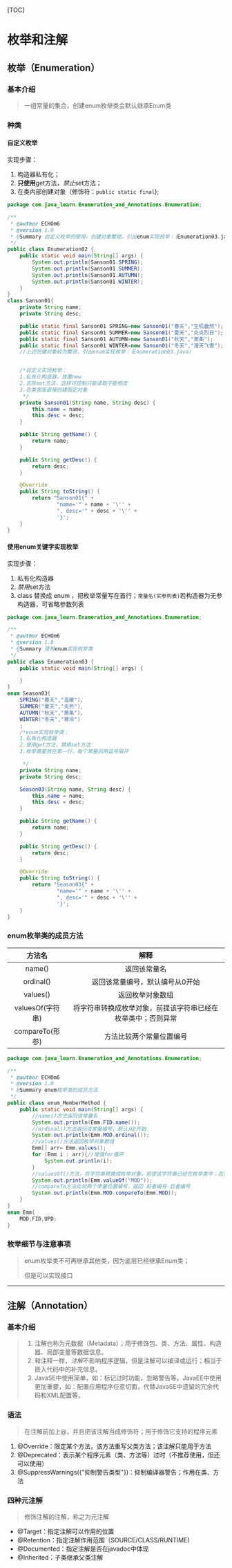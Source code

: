 [TOC]

#  枚举和注解

##  枚举（Enumeration）

###  基本介绍

> 一组常量的集合，创建enum枚举类会默认继承Enum类

###  种类

####  自定义枚举

实现步骤：

1. 构造器私有化；
2. **只使用**get方法，*禁止*set方法；
3. 在类内部创建对象（修饰符：`public static final`);

```java
package com.java_learn.Enumeration_and_Annotations.Enumeration;

/**
 * @author ECHOm6
 * @version 1.0
 * @Summary 自定义枚举的使用，创建对象繁琐，引出enum实现枚举：（Enumeration03.java）
 */
public class Enumeration02 {
    public static void main(String[] args) {
        System.out.println(Sanson01.SPRING);
        System.out.println(Sanson01.SUMMER);
        System.out.println(Sanson01.AUTUMN);
        System.out.println(Sanson01.WINTER);
    }
}
class Sanson01{
    private String name;
    private String desc;

    public static final Sanson01 SPRING=new Sanson01("春天","生机盎然");
    public static final Sanson01 SUMMER=new Sanson01("夏天","炎炎烈日");
    public static final Sanson01 AUTUMN=new Sanson01("秋天","萧条");
    public static final Sanson01 WINTER=new Sanson01("冬天","漫天飞雪");
    //上述创建对象较为繁琐，引出enum实现枚举：（Enumeration03.java）


    /*自定义实现枚举：
    1.私有化构造器，放置new
    2.去除set方法，这样可控制只能读取不能修改
    3.在类里面直接创建固定对象
     */
    private Sanson01(String name, String desc) {
        this.name = name;
        this.desc = desc;
    }

    public String getName() {
        return name;
    }

    public String getDesc() {
        return desc;
    }

    @Override
    public String toString() {
        return "Sanson01{" +
                "name='" + name + '\'' +
                ", desc='" + desc + '\'' +
                '}';
    }
}
```



####  使用enum关键字实现枚举

实现步骤：

1. 私有化构造器
2. *禁用*set方法
3. class 替换成 enum ，把枚举常量写在首行；`常量名(实参列表)`若构造器为无参构造器，可省略参数列表

```java
package com.java_learn.Enumeration_and_Annotations.Enumeration;

/**
 * @author ECHOm6
 * @version 1.0
 * @Summary 使用enum实现枚举类
 */
public class Enumeration03 {
    public static void main(String[] args) {

    }
}
enum Season03{
    SPRING("春天","温暖"),
    SUMMER("夏天","炎热"),
    AUTUMN("秋天","萧条"),
    WINTER("冬天","寒冷")
    ;
    /*enum实现枚举类：
    1.私有化构造器
    2.使用get方法，禁用set方法
    3.枚举需要放在第一行，每个常量间用逗号隔开

     */
    private String name;
    private String desc;

    Season03(String name, String desc) {
        this.name = name;
        this.desc = desc;
    }

    public String getName() {
        return name;
    }

    public String getDesc() {
        return desc;
    }

    @Override
    public String toString() {
        return "Season03{" +
                "name='" + name + '\'' +
                ", desc='" + desc + '\'' +
                '}';
    }
}
```



###  enum枚举类的成员方法

|      方法名      |                             解释                             |
| :--------------: | :----------------------------------------------------------: |
|      name()      |                         返回该常量名                         |
|    ordinal()     |               返回该常量编号，默认编号从0开始                |
|     values()     |                       返回枚举对象数组                       |
| valuesOf(字符串) | 将字符串转换成枚举对象，前提该字符串已经在枚举类中；否则异常 |
| compareTo(形参)  |                   方法比较两个常量位置编号                   |

```java
package com.java_learn.Enumeration_and_Annotations.Enumeration;

/**
 * @author ECHOm6
 * @version 1.0
 * @Summary enum枚举类的成员方法
 */
public class enum_MemberMethod {
    public static void main(String[] args) {
        //name()方法返回该常量名
        System.out.println(Emm.FID.name());
        //ordinal()方法返回该常量编号，默认从0开始
        System.out.println(Emm.MOD.ordinal());
        //values()方法返回枚举对象数组
        Emm[] arr= Emm.values();
        for (Emm i : arr){//增强for循环
            System.out.println(i);
        }
        //valuesOf()方法，将字符串转换成枚举对象，前提该字符串已经在枚举类中；否则异常
        System.out.println(Emm.valueOf("MOD"));
        //compareTo方法比较两个常量位置编号，返回 前者编号-后者编号
        System.out.println(Emm.MOD.compareTo(Emm.MOD));
    }
}
enum Emm{
    MOD,FID,UPD;
}

```

###  枚举细节与注意事项

> enum枚举类不可再继承其他类，因为底层已经继承Enum类；
>
> 但是可以实现接口



------

##  注解（Annotation）

###  基本介绍

> 1. 注解也称为元数据（Metadata）；用于修饰包、类、方法、属性、构造器、局部变量等数据信息。
> 2. 和注释一样，*注解*不影响程序逻辑，但是注解可以编译或运行；相当于嵌入代码中的补充信息。
> 3. JavaSE中使用简单，如：标记过时功能，忽略警告等。JavaEE中使用更加重要，如：配置应用程序任意切面，代替JavaSE中遗留的冗余代码和XML配置等。

###  语法

> 在注解前加上@，并且把该注解当成修饰符；用于修饰它支持的程序元素

1. @Override：限定某个方法，该方法重写父类方法；该注解只能用于方法
2. @Deprecated：表示某个程序元素（类、方法等）过时（不推荐使用，但还可以使用）
3. @SuppressWarnings({"抑制警告类型"})：抑制编译器警告；作用在类、方法



###  四种元注解

> 修饰注解的注解，称之为元注解

- @Target：指定注解可以作用的位置
- @Retention：指定注解作用范围（SOURCE/CLASS/RUNTIME)
- @Documented：指定注解是否在javadoc中体现
- @Inherited：子类继承父类注解
